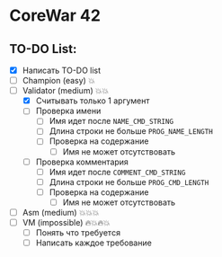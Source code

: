 # CoreWar 42

## TO-DO List:
- [X] Написать TO-DO list
- [ ] Champion      (easy)          :boom:
- [ ] Validator     (medium)        :boom::boom:
    - [X] Считывать только 1 аргумент
    - [ ] Проверка имени
        - [ ] Имя идет после `NAME_CMD_STRING`
        - [ ] Длина строки не больше `PROG_NAME_LENGTH`
        - [ ] Проверка на содержание
            - [ ] Имя не может отсутствовать
    - [ ] Проверка комментария
        - [ ] Имя идет после `COMMENT_CMD_STRING`
        - [ ] Длина строки не больше `PROG_CMD_LENGTH`
        - [ ] Проверка на содержание
            - [ ] Имя не может отсутствовать
- [ ] Asm           (medium)        :boom::boom::boom:
- [ ] VM            (impossible)    :fire::boom::fire::boom:
    - [ ] Понять что требуетcя
    - [ ] Написать каждое требование